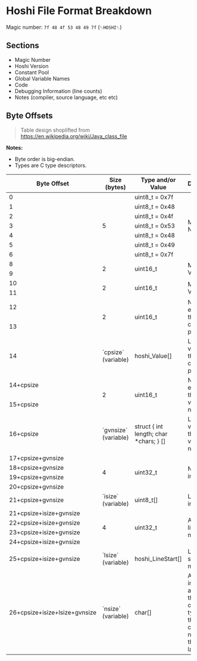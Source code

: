 # Hoshi File Format Breakdown

Magic number: `7f 48 4f 53 48 49 7f` (`␡HOSHI␡`)

## Sections

- Magic Number
- Hoshi Version
- Constant Pool
- Global Variable Names
- Code
- Debugging Information (line counts)
- Notes (compiler, source language, etc etc)

## Byte Offsets

> Table design shoplifted from <https://en.wikipedia.org/wiki/Java_class_file>

**Notes:**

- Byte order is big-endian.
- Types are C type descriptors.

<table>
 <thead>
  <tr>
   <th>Byte Offset</th>
   <th>Size (bytes)</th>
   <th>Type and/or Value</th>
   <th>Description</th>
  </tr>
 </thead>
 <tbody>
  <!-- Magic number -->
  <tr>
   <td>0</td>
   <td rowspan=7>5</td>
   <td>uint8_t = 0x7f</td>
   <td rowspan=7>Magic Number</td>
  </tr>
  <tr>
   <td>1</td>
   <td>uint8_t = 0x48</td>
  </tr>
  <tr>
   <td>2</td>
   <td>uint8_t = 0x4f</td>
  </tr>
  <tr>
   <td>3</td>
   <td>uint8_t = 0x53</td>
  </tr>
  <tr>
   <td>4</td>
   <td>uint8_t = 0x48</td>
  </tr>
  <tr>
   <td>5</td>
   <td>uint8_t = 0x49</td>
  </tr>
  <tr>
   <td>6</td>
   <td>uint8_t = 0x7f</td>
  </tr>
  <!-- Major version -->
  <tr>
   <td>8</td>
   <td rowspan=2>2</td>
   <td rowspan=2>uint16_t</td>
   <td rowspan=2>Major Version</td>
  </tr>
  <tr>
   <td>9</td>
  </tr>
  <!-- Minor version -->
  <tr>
   <td>10</td>
   <td rowspan=2>2</td>
   <td rowspan=2>uint16_t</td>
   <td rowspan=2>Minor Version</td>
  </tr>
  <tr>
   <td>11</td>
  </tr>
  <!-- Constant pool size -->
  <tr>
   <td>12</td>
   <td rowspan=2>2</td>
   <td rowspan=2>uint16_t</td>
   <td rowspan=2>Number of entries in the constant pool</td>
  </tr>
  <tr>
   <td>13</td>
  </tr>
  <!-- Constant pool -->
  <tr>
   <td>14</td>
   <td>`cpsize` (variable)</td>
   <td>hoshi_Value[]</td>
   <td>List of values in the constant pool</td>
  </tr>
  <!-- Global variable name pool size -->
  <tr>
   <td>14+cpsize</td>
   <td rowspan=2>2</td>
   <td rowspan=2>uint16_t</td>
   <td rowspan=2>Number of entries in the global variable name pool</td>
  </tr>
  <tr>
   <td>15+cpsize</td>
  </tr>
  <!-- Global variable name pool -->
  <tr>
   <td>16+cpsize</td>
   <td>`gvnsize` (variable)</td>
   <td>struct { int length; char *chars; } []</td>
   <td>List of values in the global variable name pool</td>
  </tr>
  <!-- Instruction size -->
  <tr>
   <td>17+cpsize+gvnsize</td>
   <td rowspan=4>4</td>
   <td rowspan=4>uint32_t</td>
   <td rowspan=4>Number of instructions</td>
  </tr>
  <tr>
   <td>18+cpsize+gvnsize</td>
  </tr>
  <tr>
   <td>19+cpsize+gvnsize</td>
  </tr>
  <tr>
   <td>20+cpsize+gvnsize</td>
  </tr>
  <!-- Instructions -->
  <tr>
   <td>21+cpsize+gvnsize</td>
   <td>`isize` (variable)</td>
   <td>uint8_t[]</td>
   <td>List of instructions</td>
  </tr>
  <!-- Line marker count -->
  <tr>
   <td>21+cpsize+isize+gvnsize</td>
   <td rowspan=4>4</td>
   <td rowspan=4>uint32_t</td>
   <td rowspan=4>Amount of line markers</td>
  </tr>
  <tr>
   <td>22+cpsize+isize+gvnsize</td>
  </tr>
  <tr>
   <td>23+cpsize+isize+gvnsize</td>
  </tr>
  <tr>
   <td>24+cpsize+isize+gvnsize</td>
  </tr>
  <!-- Line markers -->
  <tr>
   <td>25+cpsize+isize+gvnsize</td>
   <td>`lsize` (variable)</td>
   <td>hoshi_LineStart[]</td>
   <td>List of line start markers</td>
  </tr>
  <!-- Notes -->
  <tr>
   <td>26+cpsize+isize+lsize+gvnsize</td>
   <td>`nsize` (variable)</td>
   <td>char[]</td>
   <td>Additional information added by the compiler, typically the compiler's name and the source language</td>
  </tr>
 </tbody>
</table>
